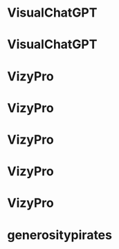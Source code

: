 # VisualChatGPT
# VisualChatGPT
# VizyPro
# VizyPro
# VizyPro
# VizyPro
# VizyPro
# generositypirates
